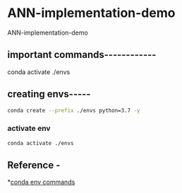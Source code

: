 # ANN-implementation-demo
ANN-implementation-demo

## important commands------------
conda activate ./envs

## creating envs-----

```bash
conda create --prefix ./envs python=3.7 -y
```
### activate env

```bash
conda activate ./envs
```

## Reference -

*[conda env commands](https://conda.io/projects/conda/en/latest/user-guide/tasks/manage-environments.html#)